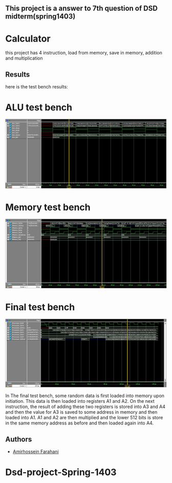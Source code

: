 ## This project is a answer to 7th question of DSD midterm(spring1403)

# Calculator

this project has 4 instruction, load from memory, save in memory, addition and multiplication



## Results
 here is the test bench results:

# ALU test bench
![ALU-tb photo](https://github.com/far2000/Dsd-project-Spring-1403/blob/main/Miscellaneous/ALU-tb.jpg)

# Memory test bench
![Memory-tb photo](https://github.com/far2000/Dsd-project-Spring-1403/blob/main/Miscellaneous/Memory-tb.jpg)

# Final test bench
![Final result photo](https://github.com/far2000/Dsd-project-Spring-1403/blob/main/Miscellaneous/Final-tb.jpg)

In The final test bench, some random data is first loaded into memory upon initiation. This data is then loaded into registers A1 and A2. On the next instruction, the result of adding these two registers is stored into A3 and A4 and then the value for A3 is saved to some address in memory and then loaded into A1. A1 and A2 are then multiplied and the lower 512 bits is store in the same memory address as before and then loaded again into A4.

## Authors
- [Amirhossein Farahani](https://github.com/far2000)


# Dsd-project-Spring-1403

